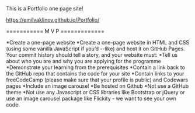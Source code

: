 This is a Portfolio one page site!

https://emilvaklinov.github.io/Portfolio/


=========== M V P =============

*Create a one-page website
*Create a one-page website in HTML and CSS (using some vanilla JavaScript if you’d --like) and host it on GitHub Pages. Your commit history should tell a story, and your website must:
*Tell us about who you are and why you are applying for the programme
*Demonstrate your learning from the prerequisites
*Contain a link back to the GitHub repo that contains the code for your site
*Contain links to your freeCodeCamp (please make sure that your profile is public) and Codewars pages
*Include an image carousel
*Be hosted on Github
*Not use a GitHub theme
*Not use any Javascript or CSS libraries like Bootstrap or jQuery or use an image carousel package like Flickity - we want to see your own code.
